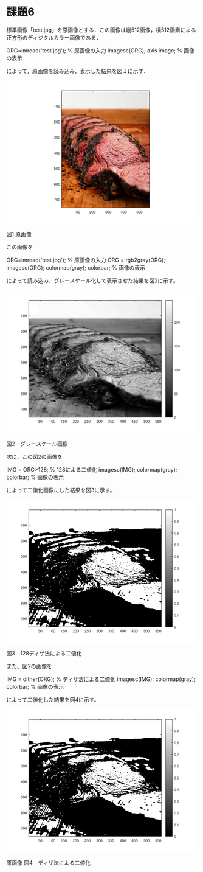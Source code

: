 # 課題6
標準画像「test.jpg」を原画像とする．この画像は縦512画像，横512画素による正方形のディジタルカラー画像である．

ORG=imread('test.jpg'); % 原画像の入力
imagesc(ORG); axis image; % 画像の表示

によって，原画像を読み込み，表示した結果を図１に示す．

![原画像](https://github.com/KentarouYamauchi/ec3IPT/blob/master/image/11.png)

図1 原画像

この画像を

ORG=imread('test.jpg'); % 原画像の入力
ORG = rgb2gray(ORG);
imagesc(ORG); colormap(gray); colorbar; % 画像の表示

によって読み込み、グレースケール化して表示させた結果を図2に示す。

![原画像](https://github.com/KentarouYamauchi/ec3IPT/blob/master/image/61.png)


図2　グレースケール画像

次に、この図2の画像を

IMG = ORG>128; % 128による二値化
imagesc(IMG); colormap(gray); colorbar; % 画像の表示

によって二値化画像にした結果を図3に示す。

![原画像](https://github.com/KentarouYamauchi/ec3IPT/blob/master/image/62.png)

図3　128ディザ法による二値化

また、図2の画像を

IMG = dither(ORG); % ディザ法による二値化
imagesc(IMG); colormap(gray); colorbar; % 画像の表示

によって二値化した結果を図4に示す。

![原画像](https://github.com/KentarouYamauchi/ec3IPT/blob/master/image/63.png)

原画像 図4　ディザ法による二値化

